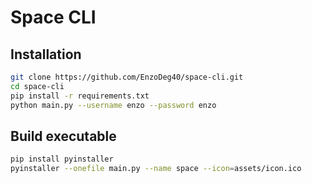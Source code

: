 # Space CLI

## Installation

```bash
git clone https://github.com/EnzoDeg40/space-cli.git
cd space-cli
pip install -r requirements.txt
python main.py --username enzo --password enzo
```

## Build executable

```bash
pip install pyinstaller
pyinstaller --onefile main.py --name space --icon=assets/icon.ico
```